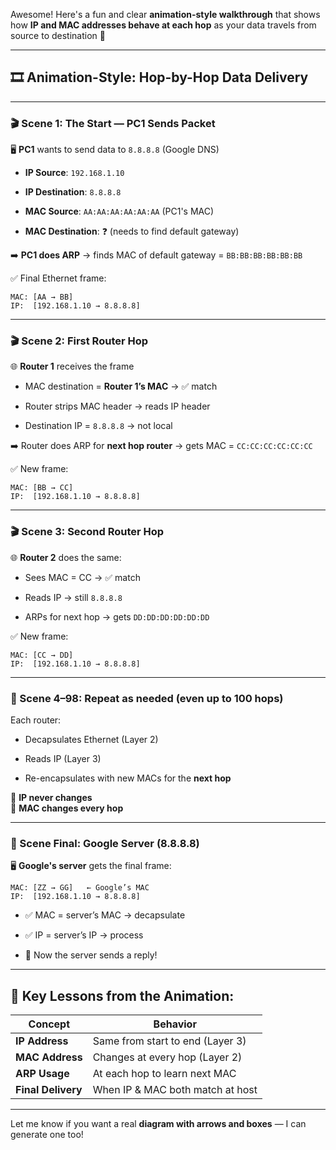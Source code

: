 Awesome! Here's a fun and clear **animation-style walkthrough** that shows how **IP and MAC addresses behave at each hop** as your data travels from source to destination 🚀

---

## 🎞️ **Animation-Style: Hop-by-Hop Data Delivery**

---

### 🎬 Scene 1: The Start — PC1 Sends Packet

🖥️ **PC1** wants to send data to `8.8.8.8` (Google DNS)

- **IP Source**: `192.168.1.10`
    
- **IP Destination**: `8.8.8.8`
    
- **MAC Source**: `AA:AA:AA:AA:AA:AA` (PC1's MAC)
    
- **MAC Destination**: ❓ (needs to find default gateway)
    

➡️ **PC1 does ARP** → finds MAC of default gateway = `BB:BB:BB:BB:BB:BB`

✅ Final Ethernet frame:

```
MAC: [AA → BB]
IP:  [192.168.1.10 → 8.8.8.8]
```

---

### 🎬 Scene 2: First Router Hop

🌐 **Router 1** receives the frame

- MAC destination = **Router 1’s MAC** → ✅ match
    
- Router strips MAC header → reads IP header
    
- Destination IP = `8.8.8.8` → not local
    

➡️ Router does ARP for **next hop router** → gets MAC = `CC:CC:CC:CC:CC:CC`

✅ New frame:

```
MAC: [BB → CC]
IP:  [192.168.1.10 → 8.8.8.8]
```

---

### 🎬 Scene 3: Second Router Hop

🌐 **Router 2** does the same:

- Sees MAC = CC → ✅ match
    
- Reads IP → still `8.8.8.8`
    
- ARPs for next hop → gets `DD:DD:DD:DD:DD:DD`
    

✅ New frame:

```
MAC: [CC → DD]
IP:  [192.168.1.10 → 8.8.8.8]
```

---

### 🔁 Scene 4–98: Repeat as needed (even up to 100 hops)

Each router:

- Decapsulates Ethernet (Layer 2)
    
- Reads IP (Layer 3)
    
- Re-encapsulates with new MACs for the **next hop**
    

🧠 **IP never changes**  
🔄 **MAC changes every hop**

---

### 🎯 Scene Final: Google Server (8.8.8.8)

🖥️ **Google's server** gets the final frame:

```
MAC: [ZZ → GG]   ← Google’s MAC
IP:  [192.168.1.10 → 8.8.8.8]
```

- ✅ MAC = server’s MAC → decapsulate
    
- ✅ IP = server’s IP → process
    
- 🎉 Now the server sends a reply!
    

---

## 🧠 Key Lessons from the Animation:

|Concept|Behavior|
|---|---|
|**IP Address**|Same from start to end (Layer 3)|
|**MAC Address**|Changes at every hop (Layer 2)|
|**ARP Usage**|At each hop to learn next MAC|
|**Final Delivery**|When IP & MAC both match at host|

---

Let me know if you want a real **diagram with arrows and boxes** — I can generate one too!